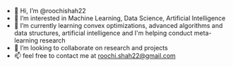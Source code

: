 - 👋 Hi, I’m @roochishah22
- 👀 I’m interested in Machine Learning, Data Science, Artificial Intelligence 
- 🌱 I’m currently learning convex optimizations, advanced algorithms and data structures, artificial intelligence and I'm helping conduct meta-learning research
- 💞️ I’m looking to collaborate on research and projects
- 📫 feel free to contact me at roochi.shah22@gmail.com

<!---
roochishah22/roochishah22 is a ✨ special ✨ repository because its `README.md` (this file) appears on your GitHub profile.
You can click the Preview link to take a look at your changes.
--->
